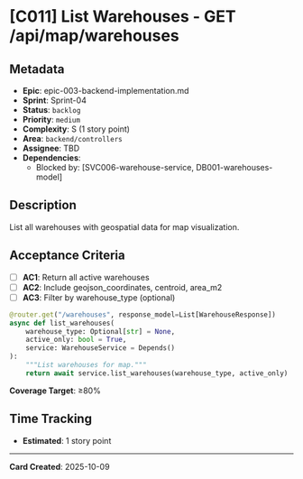 # [C011] List Warehouses - GET /api/map/warehouses

## Metadata

- **Epic**: epic-003-backend-implementation.md
- **Sprint**: Sprint-04
- **Status**: `backlog`
- **Priority**: `medium`
- **Complexity**: S (1 story point)
- **Area**: `backend/controllers`
- **Assignee**: TBD
- **Dependencies**:
    - Blocked by: [SVC006-warehouse-service, DB001-warehouses-model]

## Description

List all warehouses with geospatial data for map visualization.

## Acceptance Criteria

- [ ] **AC1**: Return all active warehouses
- [ ] **AC2**: Include geojson_coordinates, centroid, area_m2
- [ ] **AC3**: Filter by warehouse_type (optional)

```python
@router.get("/warehouses", response_model=List[WarehouseResponse])
async def list_warehouses(
    warehouse_type: Optional[str] = None,
    active_only: bool = True,
    service: WarehouseService = Depends()
):
    """List warehouses for map."""
    return await service.list_warehouses(warehouse_type, active_only)
```

**Coverage Target**: ≥80%

## Time Tracking

- **Estimated**: 1 story point

---

**Card Created**: 2025-10-09
